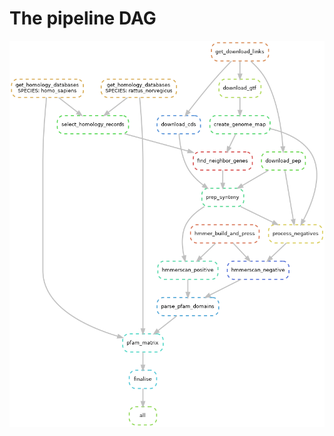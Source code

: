 # The pipeline DAG

![alt text](https://github.com/AidanMar/compara-deep-learning/blob/master/pipeline2/dag.png)
